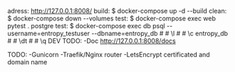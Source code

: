 adress: http://127.0.0.1:8008/
build: $ docker-compose up -d --build
clean: $ docker-compose down --volumes
test: $ docker-compose exec web pytest .
postgre test: $ docker-compose exec db psql --username=entropy_testuser --dbname=entropy_db
    # # \l
    # # \c entropy_db
    # # \dt
    # # \q
DEV TODO: 
-Doc  http://127.0.0.1:8008/docs

TODO: 
-Gunicorn
-Traefik/Nginx router
-LetsEncrypt certificated and domain name
